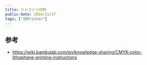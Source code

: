 ```yaml
---
title: リトファン印刷
public-date: 2024/11/17
tags: ["3DPrinter"]
---
```


## 参考

- https://wiki.bambulab.com/en/knowledge-sharing/CMYK-color-lithophane-printing-instructions
